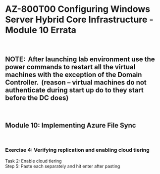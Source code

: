 # AZ-800T00 Configuring Windows Server Hybrid Core Infrastructure - Module 10 Errata <br>
<br>

## NOTE:  After launching lab environment use the power commands to restart all the virtual machines with the exception of the Domain Controller.  (reason – virtual machines do not authenticate during start up do to they start before the DC does)  <br>
<br>

## Module 10:  Implementing Azure File Sync <br>
<br>

### Exercise 4: Verifying replication and enabling cloud tiering <br>

Task 2: Enable cloud tiering <br>
Step 5:  Paste each separately and hit enter after pasting <br>

 